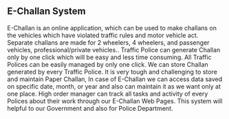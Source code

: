 ## E-Challan System ##


E-Challan is an online application, which can be used to make challans on the vehicles which have violated traffic rules and motor vehicle act. Separate challans  are made for 2 wheelers, 4 wheelers, and passenger vehicles, professional/private vehicles.. Traffic Police can generate Challan only by one click which will be easy and less time consuming. All Traffic Polices can be easily managed by only one click. We can store Challan generated by every Traffic Police.  It is very tough and challenging to store and maintain Paper Challan, In case of E-Challan we can access data saved on specific date, month, or year and also can maintain it as we want only at one place. High order manager can track all tasks and activity of every Polices about their work through our E-Challan Web Pages. This system will helpful to our Government and also for Police Department.

